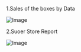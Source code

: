 1.Sales of the boxes by Data

![Image](https://github.com/user-attachments/assets/c9ef211c-f0e7-4568-8ee4-612c599dd596)



2.Suoer Store Report

![Image](https://github.com/user-attachments/assets/534cc676-c4ca-4e6b-a6db-e418f17c53a9)

